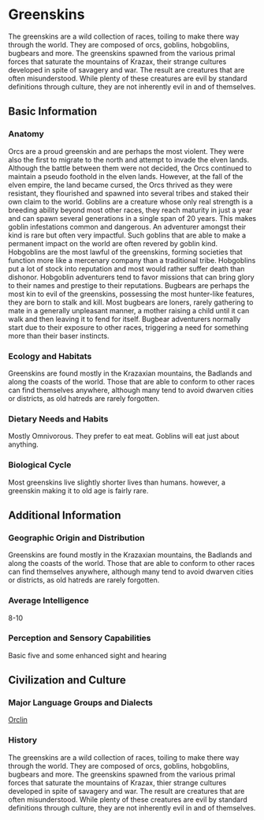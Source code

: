 Greenskins
==========

The greenskins are a wild collection of races, toiling to make there way through the world. They are composed of orcs, goblins, hobgoblins, bugbears and more. The greenskins spawned from the various primal forces that saturate the mountains of Krazax, their strange cultures developed in spite of savagery and war. The result are creatures that are often misunderstood. While plenty of these creatures are evil by standard definitions through culture, they are not inherently evil in and of themselves.

Basic Information
-----------------

### Anatomy

Orcs are a proud greenskin and are perhaps the most violent. They were also the first to migrate to the north and attempt to invade the elven lands. Although the battle between them were not decided, the Orcs continued to maintain a pseudo foothold in the elven lands. However, at the fall of the elven empire, the land became cursed, the Orcs thrived as they were resistant, they flourished and spawned into several tribes and staked their own claim to the world.  Goblins are a creature whose only real strength is a breeding ability beyond most other races, they reach maturity in just a year and can spawn several generations in a single span of 20 years. This makes goblin infestations common and dangerous. An adventurer amongst their kind is rare but often very impactful. Such goblins that are able to make a permanent impact on the world are often revered by goblin kind.  Hobgoblins are the most lawful of the greenskins, forming societies that function more like a mercenary company than a traditional tribe. Hobgoblins put a lot of stock into reputation and most would rather suffer death than dishonor. Hobgoblin adventurers tend to favor missions that can bring glory to their names and prestige to their reputations.  Bugbears are perhaps the most kin to evil of the greenskins, possessing the most hunter-like features, they are born to stalk and kill. Most bugbears are loners, rarely gathering to mate in a generally unpleasant manner, a mother raising a child until it can walk and then leaving it to fend for itself. Bugbear adventurers normally start due to their exposure to other races, triggering a need for something more than their baser instincts.

### Ecology and Habitats

Greenskins are found mostly in the Krazaxian mountains, the Badlands and along the coasts of the world. Those that are able to conform to other races can find themselves anywhere, although many tend to avoid dwarven cities or districts, as old hatreds are rarely forgotten.

### Dietary Needs and Habits

Mostly Omnivorous. They prefer to eat meat. Goblins will eat just about anything.

### Biological Cycle

Most greenskins live slightly shorter lives than humans. however, a greenskin making it to old age is fairly rare.

Additional Information
----------------------

### Geographic Origin and Distribution

Greenskins are found mostly in the Krazaxian mountains, the Badlands and along the coasts of the world. Those that are able to conform to other races can find themselves anywhere, although many tend to avoid dwarven cities or districts, as old hatreds are rarely forgotten.

### Average Intelligence

8-10

### Perception and Sensory Capabilities

Basic five and some enhanced sight and hearing

Civilization and Culture
------------------------

### Major Language Groups and Dialects

[Orclin](/w/Ecaros-xohoo/a/orclin-article)

### History

The greenskins are a wild collection of races, toiling to make there way through the world. They are composed of orcs, goblins, hobgoblins, bugbears and more. The greenskins spawned from the various primal forces that saturate the mountains of Krazax, thier strange cultures developed in spite of savagery and war. The result are creatures that are often misunderstood. While plenty of these creatures are evil by standard definitions through culture, they are not inherently evil in and of themselves.

